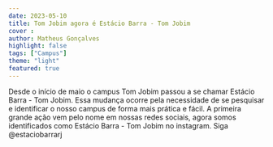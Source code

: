 ```yaml
---
date: 2023-05-10
title: Tom Jobim agora é Estácio Barra - Tom Jobim
cover : 
author: Matheus Gonçalves
highlight: false
tags: ["Campus"]
theme: "light"
featured: true
---
```

Desde o início de maio o campus Tom Jobim passou a se chamar Estácio Barra - Tom Jobim. Essa mudança ocorre pela necessidade de se pesquisar e identificar o nosso campus de forma mais prática e fácil. A primeira grande ação vem pelo nome em nossas redes sociais, agora somos identificados como Estácio Barra - Tom Jobim no instagram. Siga @estaciobarrarj
